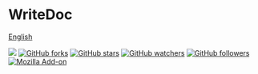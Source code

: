 # WriteDoc 
[English](./README-EN.md)

[![](https://img.shields.io/apm/l/vim-mode.svg)](./LICENSE)
[![GitHub forks](https://img.shields.io/github/forks/badges/shields.svg?style=social&label=Fork)](https://github.com/Evil-S0ul/write-doc)
[![GitHub stars](https://img.shields.io/github/stars/badges/shields.svg?style=social&label=Stars)](https://github.com/Evil-S0ul/write-doc)
[![GitHub watchers](https://img.shields.io/github/watchers/badges/shields.svg?style=social&label=Watch)](https://github.com/Evil-S0ul/write-doc)
[![GitHub followers](https://img.shields.io/github/followers/espadrine.svg?style=social&label=Follow)](https://github.com/Evil-S0ul/write-doc)
[![Mozilla Add-on](https://img.shields.io/amo/stars/dustman.svg)](https://github.com/Evil-S0ul/write-doc)
